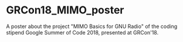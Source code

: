 # GRCon18_MIMO_poster
A poster about the project "MIMO Basics for GNU Radio" of the coding stipend Google Summer of Code 2018, presented at GRCon'18.
